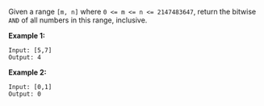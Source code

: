Given a range `[m, n]` where `0 <= m <= n <= 2147483647`, return the bitwise `AND` of all numbers in this range, inclusive.

**Example 1:**

```
Input: [5,7]
Output: 4
```

**Example 2:**

```
Input: [0,1]
Output: 0
```
